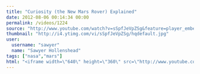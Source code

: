 ```yaml
---
title: "Curiosity (the New Mars Rover) Explained"
date: 2012-08-06 00:14:34 00:00
permalink: /videos/1224
source: "http://www.youtube.com/watch?v=sSpfJeVpZSg&feature=player_embedded#!"
thumbnail: "http://i4.ytimg.com/vi/sSpfJeVpZSg/hqdefault.jpg"
user:
  username: "sawyer"
  name: "Sawyer Hollenshead"
tags: ["nasa","mars"]
html: "<iframe width=\"640\" height=\"360\" src=\"http://www.youtube.com/embed/sSpfJeVpZSg?wmode=transparent&fs=1&feature=oembed\" frameborder=\"0\" allowfullscreen></iframe>"
---
```


